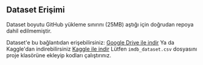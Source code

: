 ## Dataset Erişimi

Dataset boyutu GitHub yükleme sınırını (25MB) aştığı için doğrudan repoya dahil edilmemiştir.

Dataset'e bu bağlantıdan erişebilirsiniz: [Google Drive ile indir](https://drive.google.com/file/d/18Cb1PjkC-tzrAKkvTLdqeIFUaao1VoOP/view?usp=sharing)
Ya da Kaggle'dan indirebilirsiniz [Kaggle ile indir](https://www.kaggle.com/datasets/lakshmi25npathi/imdb-dataset-of-50k-movie-reviews)
Lütfen `imdb_dataset.csv` dosyasını proje klasörüne ekleyip kodları çalıştırınız.

